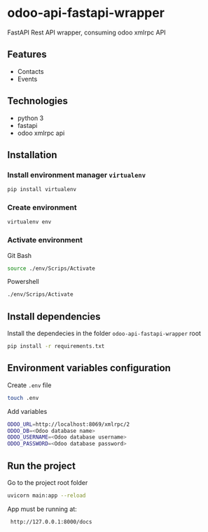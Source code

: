# odoo-api-fastapi-wrapper
FastAPI Rest API wrapper, consuming odoo xmlrpc API


## Features
- Contacts
- Events


## Technologies
- python 3
- fastapi
- odoo xmlrpc api

## Installation

### Install environment manager `virtualenv`
```bash
pip install virtualenv
```

### Create environment
```bash
virtualenv env
```

### Activate environment
Git Bash
```bash
source ./env/Scrips/Activate
```

Powershell
```bash
./env/Scrips/Activate
```
## Install dependencies

Install the dependecies in the folder `odoo-api-fastapi-wrapper` root

```bash
pip install -r requirements.txt
```
## Environment variables configuration

Create `.env` file
```bash
touch .env
```

Add variables
```bash
ODOO_URL=http://localhost:8069/xmlrpc/2
ODOO_DB=<Odoo database name>
ODOO_USERNAME=<Odoo database username>
ODOO_PASSWORD=<Odoo database password>
```

## Run the project
Go to the project root folder
```bash
uvicorn main:app --reload
```

App must be running at:
```bash
 http://127.0.0.1:8000/docs
```



